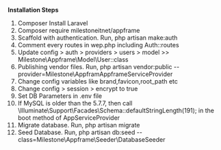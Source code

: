 <b>Installation Steps</b>

<ol>

<li>Composer Install Laravel</li>
<li>Composer require milestoneitnet/appframe</li>
<li>Scaffold with authentication. Run, php artisan make:auth</li>
<li>Comment every routes in wep.php including Auth::routes</li>
<li>Update config > auth > providers > users > model >> Milestone\Appframe\Model\User::class </li>
<li>Publishing vendor files. Run, php artisan vendor:public --provider=Milestone\AppframAppframeServiceProvider</li>
<li>Change config variables like brand,favicon,root_path etc</li>
<li>Change config > session > encrypt to true</li>
<li>Set DB Parameters in .env file</li>
<li>If MySQL is older than the 5.7.7, then call \Illuminate\Support\Facades\Schema::defaultStringLength(191); in the boot method of AppServiceProvider</li>
<li>Migrate database. Run, php artisan migrate</li>
<li>Seed Database. Run, php artisan db:seed --class=Milestone\Appframe\Seeder\DatabaseSeeder</li>

</ol>
